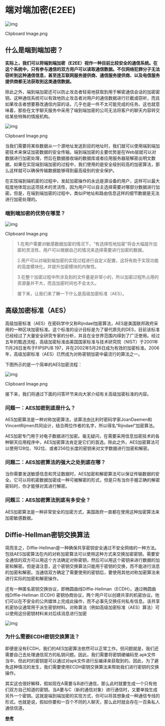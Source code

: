 

# 端对端加密(E2EE)


![img](https:////upload-images.jianshu.io/upload_images/13201796-de160ff00062e103.png!small?imageMogr2/auto-orient/strip|imageView2/2/w/690)

Clipboard Image.png



## 什么是端到端加密？

**实际上，我们可以将端到端加密（E2EE）视作一种目前比较安全的通信系统。在这个系统中，只有参与通信的双方用户可以读取通信数据。不仅网络犯罪分子无法窃听到这种通信信息，甚至连互联网服务提供商、通信服务提供商、以及电信服务提供商都无法获取到这类通信数据。**

除此之外，端到端加密还可以防止攻击者轻易地获取到用于解密通信会话的加密密钥。这种通信系统可以有效地防止攻击者对用户的通信数据进行拦截或窃听，而且如果攻击者想要篡改通信内容的话，几乎也是一件不太可能完成的任务。这也就意味着，那些在文字聊天服务中采用了端到端加密的公司无法将客户的聊天内容转交给某些特殊的情报机构。

![img](https:////upload-images.jianshu.io/upload_images/13201796-9964c0c23875b8d8.png!small?imageMogr2/auto-orient/strip|imageView2/2/w/690)

Clipboard Image.png

当我们需要将某些数据从一个源地址发送到目的地址时，我们就可以使用端到端加密技术来保证加密数据的安全传输。端到端加密的主要优势是在Web层就可以对数据进行加密处理，然后在数据接收端的数据库或者应用服务器层解密出明文数据。如果在实现端到端加密的过程中，我们使用的是安全级别较高的加密算法，那么这样就可以确保传输数据能够得到最高级别的安全保护。

在实现端到端机密的过程中，发起加密操作的永远是源设备的用户，这样可以最大程度地体现出这项技术的灵活性，因为用户可以自主选择需要对哪部分数据进行加密。但是，在端到端加密的过程中，类似IP地址和路由信息这样的细节数据是无法进行加密处理的。

### 端到端加密的优势在哪里？

![img](https:////upload-images.jianshu.io/upload_images/13201796-cc9e4f2a9610c190.png!small?imageMogr2/auto-orient/strip|imageView2/2/w/690)

Clipboard Image.png

> 1.在用户需要对敏感数据加密的情况下，“有选择性地加密”将会大幅提升加密的灵活性，用户可以根据自己的情况来选择需要进行加密的数据。
>
> 2.用户可以对端到端加密的实现过程进行自定义配置，这将有助于实现功能的高度模块化，并提升加密模块的内聚性。
>
> 3.在整个加密过程中所涉及到的文件量是非常小的，所以加密过程所占用的资源量并不大，而且加密时间也不会太久。
>
> 接下来，让我们来了解一下什么是高级加密标准（AES）。



## 高级加密标准（AES）

高级加密标准（AES）在密码学中又称Rijndael加密算法，AES是美国联邦政府采用的一种区块加密标准。这个标准的设计目标是为了替代原先的DES，目前该标准已经经过了大量安全研究专家的分析，并且在全世界范围内得到了广泛使用。经过五年的甄选流程，高级加密标准由美国国家标准与技术研究院（NIST）于2001年11月26日发布于FIPSPUB 197，并在2002年5月26日成为有效的加密标准。2006年，高级加密标准（AES）已然成为对称密钥加密中最流行的算法之一。

下图所示的是一个简单的AES加密流程：

![img](https:////upload-images.jianshu.io/upload_images/13201796-73bd3cf208275247.png!small?imageMogr2/auto-orient/strip|imageView2/2/w/690)

Clipboard Image.png

接下来，我们将通过下面的问答环节来向大家介绍有关高级加密标准的内容。

### 问题一：AES加密到底是什么？

AES加密算法是一种对称加密算法，该算法由比利时密码学家JoanDaemen和VincentRijmen共同设计，结合两位作者的名字，所以得名“Rijndael”加密算法。

AES加密专门用于对电子数据进行加密。毫无疑问，在需要采用信息加密技术的各种聊天应用程序中，AES加密算法肯定是它们的首选。除此之外，AES加密算法可以使用128位、192位、或者256位长度的密钥来对文字数据进行加密和解密。

### 问题二：AES加密算法的强大之处到底在哪？

当你需要发送敏感信息和凭证数据时，AES加密和解密算法可以保证传输数据的安全。它可以将机密数据加密成一种可被解密的形式，但是只有当你手握正确的解密密码时，你才能够对其进行解密。

### 问题三：AES加密算法到底有多安全？

AES加密算法是一种非常安全的加密方式，美国政府一直都在使用这种加密算法来加密敏感数据。



## Diffie-Hellman密钥交换算法

简而言之，Diffie-Hellman是一种确保共享密钥安全通过不安全网络的一种方法。包括AES加密算法在内的对称加密算法可以使用这种方式来交换加密密钥。需要安全通信的双方可以用这个方法确定对称密钥，然后可以用这个密钥来进行数据的加密和解密。但是请注意，这个密钥交换算法只能用于密钥的交换，而不能进行消息的加密和解密。当通信双方确定了需要使用的密钥后，要使用其他对称加密算法来进行实际的加密和解密操作。

还有一种匿名密钥交换协议，即椭圆曲线Diffie-Hellman（ECDH）。通过椭圆曲线Diffie-Hellman (ECDH) 密钥协商协议，两个用户可以创建共享的机密协议。他们可以在不安全的公共媒体上完成此操作，而不必事先交换任何私有信息。该共享机密协议通常用于派生密钥材料。对称算法（例如高级加密标准（AES）算法）可以使用这份密钥材料来对后续消息进行加密

![img](https://upload-images.jianshu.io/upload_images/13201796-f572640422a4742e.png!small?imageMogr2/auto-orient/strip|imageView2/2/w/690)

### 为什么需要ECDH密钥交换算法？

即便是没有ECDH，我们的AES加密算法依然可以正常工作。但问题就是，我们还需要自己去处理通信双方的私钥问题。因此，我们需要将密钥硬编码至.apk文件当中，但此时的密钥是可以通过对apk文件进行反编译来获取到的。因此，为了避免这种情况的发生，我们需要使用ECDH密钥交换算法来帮助我们进行密钥的交换操作。

其实这也很好解释，假如现在A需要与B进行通信，那么此时就要生成一个只有他们双方自己知道的密钥。当A要与C（新的通信对象）进行通信时，又要单独生成另外一个密钥。这就是端到端加密的实现方式，你可以将其想象成一种通信专线的形式。也就是说，假如你要和一百个不同的人聊天，那么此时就会存在一百条私人通信信道。



[**参考**](https://www.jianshu.com/p/0fbb56d3c4d7)

